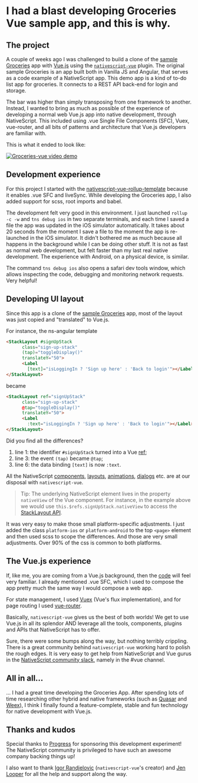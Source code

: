 # I had a blast developing Groceries Vue sample app, and this is why.

## The project

A couple of weeks ago I was challenged to build a clone of the [sample Groceries](https://github.com/NativeScript/sample-Groceries) app with [Vue.js](https://vuejs.org/) using the [`nativescript-vue`](https://github.com/rigor789/nativescript-vue) plugin. The original sample Groceries is an app built both in Vanilla JS and Angular, that serves as a code example of a NativeScript app. This demo app is a kind of to-do list app for groceries. It connects to a REST API back-end for login and storage.

The bar was higher than simply transposing from one framework to another. Instead, I wanted to bring as much as possible of the experience of developing a normal web Vue.js app into native development, through NativeScript. This included using .vue Single File Components (SFC), Vuex, vue-router, and all bits of patterns and architecture that Vue.js developers are familiar with.

This is what it ended to look like:

 [![Groceries-vue video demo](https://img.youtube.com/vi/4CdLCR_sYPc/0.jpg)](https://www.youtube.com/watch?v=4CdLCR_sYPc)

## Development experience

For this project I started with the [nativescript-vue-rollup-template](https://github.com/tralves/nativescript-vue-rollup-template) because it enables .vue SFC and liveSync. While developing the Groceries app, I also added support for scss, root imports and babel.

The development felt very good in this environment. I just launched `rollup -c -w` and `tns debug ios` in two separate terminals, and each time I saved a file the app was updated in the iOS simulator automatically. It takes about 20 seconds from the moment I save a file to the moment the app is re-launched in the iOS simulator. It didn't bothered me as much because all happens in the background while I can be doing other stuff. It is not as fast as normal web development, but felt faster than my last real native development. The experience with Android, on a physical device, is similar.

The command `tns debug ios` also opens a safari dev tools window, which allows inspecting the code, debugging and monitoring network requests. Very helpful!

## Developing UI layout

Since this app is a clone of the [sample Groceries](https://github.com/NativeScript/sample-Groceries) app, most of the layout was just copied and "translated" to Vue.js.

For instance, the ns-angular template
```html
<StackLayout #signUpStack
      class="sign-up-stack"
      (tap)="toggleDisplay()"
      translateY="50">
      <Label
        [text]="isLoggingIn ? 'Sign up here' : 'Back to login'"></Label>
</StackLayout>
```
became
```html
<StackLayout ref="signUpStack"
      class="sign-up-stack"
      @tap="toggleDisplay()"
      translateY="50">
      <Label
        :text="isLoggingIn ? 'Sign up here' : 'Back to login'"></Label>
</StackLayout>
```

Did you find all the differences?

1. line 1: the identifier `#signUpStack` turned into a Vue [ref](https://vuejs.org/v2/api/#ref);
2. line 3: the event `(tap)` became `@tap`;
3. line 6: the data binding `[text]` is now `:text`.

All the NativeScript [components](http://docs.nativescript.org/angular/ui/components), [layouts](http://docs.nativescript.org/angular/ui/layouts), [animations](http://docs.nativescript.org/angular/ui/animation), [dialogs](http://docs.nativescript.org/angular/ui/dialogs) etc. are at our disposal with `nativescript-vue`.

> Tip: The underlying NativeScript element lives in the property `nativeView` of the Vue component. For instance, in the example above we would use `this.$refs.signUpStack.nativeView` to access the [StackLayout API](https://docs.nativescript.org/api-reference/modules/_ui_layouts_stack_layout_.html).

It was very easy to make those small platform-specific adjustments. I just added the class `platform-ios` or `platform-android` to the top `<page>` element and then used scss to scope the differences. And those are very small adjustments. Over 90% of the css is common to both platforms.

## The Vue.js experience

If, like me, you are coming from a Vue.js background, then the [code](https://github.com/tralves/groceries-ns-vue/tree/master/app) will feel very familiar. I already mentioned .vue SFC, which I used to compose the app pretty much the same way I would compose a web app.

For state management, I used [Vuex](https://vuex.vuejs.org/en/) (Vue's flux implementation), and for page routing I used [vue-router](https://router.vuejs.org/en/).

Basically, `nativescript-vue` gives us the best of both worlds! We get to use Vue.js in all its splendor AND leverage all the tools, components, plugins and APIs that NativeScript has to offer.

Sure, there were some bumps along the way, but nothing terribly crippling. There is a great community behind `nativescript-vue` working hard to polish the rough edges. It is very easy to get help from NativeScript and Vue gurus in the [NativeScript community slack](https://nativescriptcommunity.slack.com/), namely in the #vue channel.

## All in all...

... I had a great time developing the Groceries App. After spending lots of time researching other hybrid and native frameworks (such as [Quasar](http://quasar-framework.org/) and [Weex](https://weex.incubator.apache.org/)), I think I finally found a feature-complete, stable and fun technology for native development with Vue.js.

## Thanks and kudos

Special thanks to [Progress](https://www.progress.com/nativescript) for sponsoring this development experiment! The NativeScript community is privileged to have such an awesome company backing things up!

I also want to thank [Igor Randjelovic](https://twitter.com/igor_randj) (`nativescript-vue`'s creator) and [Jen Looper](https://twitter.com/jenlooper) for all the help and support along the way.
